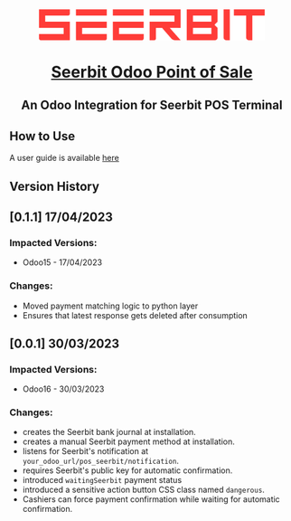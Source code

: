 <div align="center">
 <img width="400" valign="top" src="./pos_seerbit/static/description/seerbit_logo.png"/>
</div>

<h1 align="center">
    <a href="https://apps.odoo.com/apps/modules/16.0/pos_seerbit/">
    Seerbit Odoo Point of Sale</a><br/>
</h1>
<h2 align="center">
An Odoo Integration for Seerbit POS Terminal
</h2>

## How to Use
A user guide is available [here](https://apps.odoo.com/apps/modules/16.0/pos_seerbit/)

## Version History
## **[0.1.1]** 17/04/2023
### Impacted Versions:
- Odoo15 - 17/04/2023
### Changes:
- Moved payment matching logic to python layer
- Ensures that latest response gets deleted after consumption


## **[0.0.1]** 30/03/2023
### Impacted Versions:
- Odoo16 - 30/03/2023
### Changes:
- creates the Seerbit bank journal at installation.
- creates a manual Seerbit payment method at installation.
- listens for Seerbit's notification at `your_odoo_url/pos_seerbit/notification`.
- requires Seerbit's public key for automatic confirmation.
- introduced `waitingSeerbit` payment status
- introduced a sensitive action button CSS class named `dangerous`.
- Cashiers can force payment confirmation while waiting for automatic confirmation.
